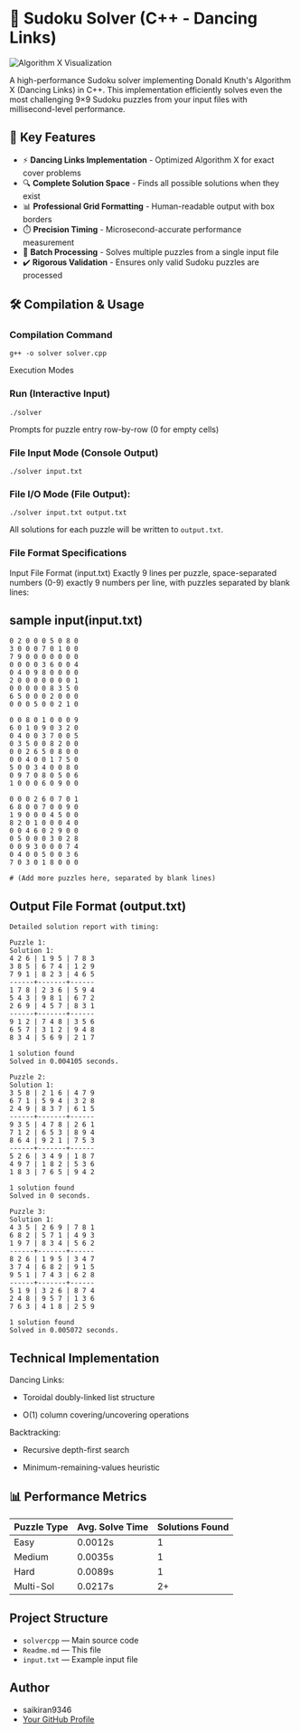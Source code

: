 # 🧩 Sudoku Solver (C++ - Dancing Links)

![Algorithm X Visualization](https://upload.wikimedia.org/wikipedia/commons/thumb/e/e0/Sudoku_Puzzle_by_L2G-20050714_standardized_layout.svg/250px-Sudoku_Puzzle_by_L2G-20050714_standardized_layout.svg.png)

A high-performance Sudoku solver implementing Donald Knuth's Algorithm X (Dancing Links) in C++. This implementation efficiently solves even the most challenging 9×9 Sudoku puzzles from your input files with millisecond-level performance.

## 🚀 Key Features

- ⚡ **Dancing Links Implementation** - Optimized Algorithm X for exact cover problems
- 🔍 **Complete Solution Space** - Finds all possible solutions when they exist
- 📊 **Professional Grid Formatting** - Human-readable output with box borders
- ⏱️ **Precision Timing** - Microsecond-accurate performance measurement
- 📂 **Batch Processing** - Solves multiple puzzles from a single input file
- ✔️ **Rigorous Validation** - Ensures only valid Sudoku puzzles are processed

## 🛠️ Compilation & Usage

### Compilation Command
```
g++ -o solver solver.cpp
```
Execution Modes

### Run (Interactive Input)

```
./solver
```
Prompts for puzzle entry row-by-row (0 for empty cells)

### File Input Mode (Console Output)

```
./solver input.txt
```

### File I/O Mode (File Output):

```
./solver input.txt output.txt
```
All solutions for each puzzle will be written to `output.txt`.

### File Format Specifications
Input File Format (input.txt)
Exactly 9 lines per puzzle, space-separated numbers (0-9) exactly 9 numbers per line, with puzzles separated by blank lines:

## sample input(input.txt)
```
0 2 0 0 0 5 0 8 0
3 0 0 0 7 0 1 0 0
7 9 0 0 0 0 0 0 0
0 0 0 0 3 6 0 0 4
0 4 0 9 8 0 0 0 0
2 0 0 0 0 0 0 0 1
0 0 0 0 0 8 3 5 0
6 5 0 0 0 2 0 0 0
0 0 0 5 0 0 2 1 0

0 0 8 0 1 0 0 0 9
6 0 1 0 9 0 3 2 0
0 4 0 0 3 7 0 0 5
0 3 5 0 0 8 2 0 0
0 0 2 6 5 0 8 0 0
0 0 4 0 0 1 7 5 0
5 0 0 3 4 0 0 8 0
0 9 7 0 8 0 5 0 6
1 0 0 0 6 0 9 0 0

0 0 0 2 6 0 7 0 1
6 8 0 0 7 0 0 9 0
1 9 0 0 0 4 5 0 0
8 2 0 1 0 0 0 4 0
0 0 4 6 0 2 9 0 0
0 5 0 0 0 3 0 2 8
0 0 9 3 0 0 0 7 4
0 4 0 0 5 0 0 3 6
7 0 3 0 1 8 0 0 0

# (Add more puzzles here, separated by blank lines)
```

## Output File Format (output.txt)
```
Detailed solution report with timing:

Puzzle 1:
Solution 1:
4 2 6 | 1 9 5 | 7 8 3 
3 8 5 | 6 7 4 | 1 2 9 
7 9 1 | 8 2 3 | 4 6 5 
------+-------+------
1 7 8 | 2 3 6 | 5 9 4 
5 4 3 | 9 8 1 | 6 7 2 
2 6 9 | 4 5 7 | 8 3 1 
------+-------+------
9 1 2 | 7 4 8 | 3 5 6 
6 5 7 | 3 1 2 | 9 4 8 
8 3 4 | 5 6 9 | 2 1 7 

1 solution found
Solved in 0.004105 seconds.

Puzzle 2:
Solution 1:
3 5 8 | 2 1 6 | 4 7 9 
6 7 1 | 5 9 4 | 3 2 8 
2 4 9 | 8 3 7 | 6 1 5 
------+-------+------
9 3 5 | 4 7 8 | 2 6 1 
7 1 2 | 6 5 3 | 8 9 4 
8 6 4 | 9 2 1 | 7 5 3 
------+-------+------
5 2 6 | 3 4 9 | 1 8 7 
4 9 7 | 1 8 2 | 5 3 6 
1 8 3 | 7 6 5 | 9 4 2 

1 solution found
Solved in 0 seconds.

Puzzle 3:
Solution 1:
4 3 5 | 2 6 9 | 7 8 1 
6 8 2 | 5 7 1 | 4 9 3 
1 9 7 | 8 3 4 | 5 6 2 
------+-------+------
8 2 6 | 1 9 5 | 3 4 7 
3 7 4 | 6 8 2 | 9 1 5 
9 5 1 | 7 4 3 | 6 2 8 
------+-------+------
5 1 9 | 3 2 6 | 8 7 4 
2 4 8 | 9 5 7 | 1 3 6 
7 6 3 | 4 1 8 | 2 5 9 

1 solution found
Solved in 0.005072 seconds.
```
## Technical Implementation

  Dancing Links:

  - Toroidal doubly-linked list structure
    
  - O(1) column covering/uncovering operations
  
  Backtracking:
  
   - Recursive depth-first search
    
   - Minimum-remaining-values heuristic

## 📊 Performance Metrics

| Puzzle Type  | Avg. Solve Time | Solutions Found |
|--------------|-----------------|-----------------|
| Easy         | 0.0012s         | 1               |
| Medium       | 0.0035s         | 1               |
| Hard         | 0.0089s         | 1               |
| Multi-Sol    | 0.0217s         | 2+              |

## Project Structure
- `solvercpp` — Main source code
- `Readme.md` — This  file
- `input.txt` — Example input file

## Author
- saikiran9346
- [Your GitHub Profile](https://github.com/saikiran9346)
